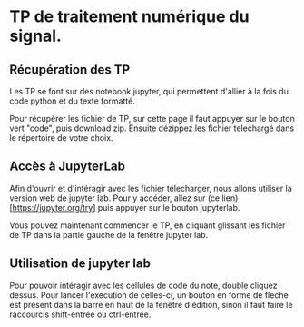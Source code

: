 # TP de traitement numérique du signal.

## Récupération des TP

Les TP se font sur des notebook jupyter, qui permettent d'allier à la fois du code python et du texte formatté.

Pour récupérer les fichier de TP, sur cette page il faut appuyer sur le bouton vert "code", puis download zip. Ensuite dézippez les fichier telechargé dans le répertoire de votre choix.

## Accès à JupyterLab

Afin d'ouvrir et d'intéragir avec les fichier télecharger, nous allons utiliser la version web de jupyter lab. Pour y accéder, allez sur (ce lien)[https://jupyter.org/try] puis appuyer sur le bouton jupyterlab.

Vous pouvez maintenant commencer le TP, en cliquant glissant les fichier de TP dans la partie gauche de la fenêtre jupyter lab.

## Utilisation de jupyter lab

Pour pouvoir intéragir avec les cellules de code du note, double cliquez dessus. Pour lancer l'execution de celles-ci, un bouton en forme de fleche est présent dans la barre en haut de la fenêtre d'édition, sinon il faut faire le raccourcis shift-entrée ou ctrl-entrée.
